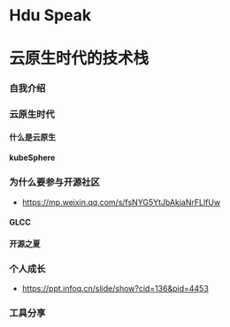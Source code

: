 # Hdu Speak


# 云原生时代的技术栈

### 自我介绍



### 云原生时代



#### 什么是云原生



#### kubeSphere 



### 为什么要参与开源社区

* https://mp.weixin.qq.com/s/fsNYG5YtJbAkjaNrFLlfUw



#### GLCC

#### 开源之夏



### 个人成长

* https://ppt.infoq.cn/slide/show?cid=136&pid=4453

  

### 工具分享












